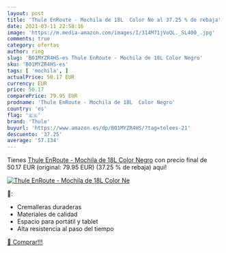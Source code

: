```yaml
---
layout: post
title: 'Thule EnRoute - Mochila de 18L  Color Ne al 37.25 % de rebaja'
date: 2021-03-11 22:58:16
image: 'https://m.media-amazon.com/images/I/314M71jVoQL._SL400_.jpg'
comments: true
category: ofertas
author: ring
slug: 'B01MYZR4HS-es Thule EnRoute - Mochila de 18L Color Negro'
sku: 'B01MYZR4HS-es'
tags: [ 'mochila', ]
actualPrice: 50.17 EUR
currency: EUR
price: 50.17
comparePrice: 79.95 EUR
prodname: 'Thule EnRoute - Mochila de 18L  Color Negro'
country: 'es'
flag: '🇪🇸'
brand: 'Thule'
buyurl: 'https://www.amazon.es/dp/B01MYZR4HS/?tag=tolees-21'
descuento: '37.25'
average: '57.134'
---
```


Tienes [Thule EnRoute - Mochila de 18L  Color Negro](https://www.amazon.es/dp/B01MYZR4HS/?tag=tolees-21) con precio final de  50.17 EUR (original: 79.95 EUR) (37.25 %  de rebaja) aqui!

[![Thule EnRoute - Mochila de 18L  Color Ne](https://m.media-amazon.com/images/I/314M71jVoQL._SL400_.jpg)](https://www.amazon.es/dp/B01MYZR4HS/?tag=tolees-21)

🔎:

- Cremalleras duraderas
- Materiales de calidad
- Espacio para portátil y tablet
- Alta resistencia al paso del tiempo

[🛒 Comprar!!!](https://www.amazon.es/dp/B01MYZR4HS/?tag=tolees-21)
